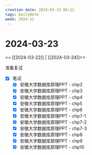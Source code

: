 ```yaml
---
creation date: 2024-03-23 08:12
tags: DailyNote
week: 2024-12
---
```


# 2024-03-23

<< [[2024-03-22]] | [[2024-03-24]]>>


准备复试
- [x] 笔试
	- [x] 安徽大学数据库原理PPT - chp2
	- [x] 安徽大学数据库原理PPT - chp3
	- [x] 安徽大学数据库原理PPT - chp4
	- [x] 安徽大学数据库原理PPT - chp5
	- [x] 安徽大学数据库原理PPT - chp6
	- [x] 安徽大学数据库原理PPT - chp7-1
	- [x] 安徽大学数据库原理PPT - chp7-2
	- [x] 安徽大学数据库原理PPT - chp7-3
	- [x] 安徽大学数据库原理PPT - chp8
	- [x] 安徽大学数据库原理PPT - chp9
	- [x] 安徽大学数据库原理PPT - chp10
